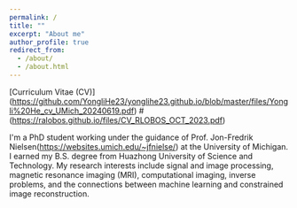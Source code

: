 ```yaml
---
permalink: /
title: ""
excerpt: "About me"
author_profile: true
redirect_from: 
  - /about/
  - /about.html
---
```


[Curriculum Vitae (CV)] (https://github.com/YongliHe23/yonglihe23.github.io/blob/master/files/Yongli%20He_cv_UMich_20240619.pdf) #(https://ralobos.github.io/files/CV_RLOBOS_OCT_2023.pdf)

I'm a PhD student working under the guidance of Prof. Jon-Fredrik Nielsen(https://websites.umich.edu/~jfnielse/) at the University of Michigan. I earned my B.S. degree from Huazhong University of Science and Technology.  My research interests include signal and image processing, magnetic resonance imaging (MRI), computational imaging, inverse problems, and the connections between machine learning and constrained image reconstruction.
